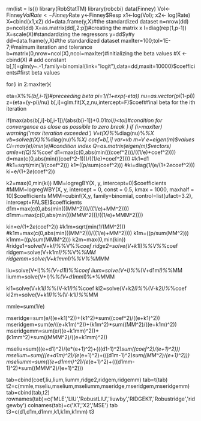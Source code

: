 rm(list = ls())
library(RobStatTM)
library(robcbi)
data(Finney)
Vol<-Finney$Vol
Rate<-Finney$Rate
y<-Finney$Resp
x1<-log(Vol); x2<- log(Rate)
X=cbind(x1,x2)
dd=data.frame(y,X)#the standardized dataset
n=nrow(dd)
p=ncol(dd)
X=as.matrix(dd[,2:p])#creating the matrix x
I=diag(rep(1,p-1))
X=scale(X)#standardizing the regressors
y=dd$y#y
dd=data.frame(y,X)#the standardized dataset
maxIter=100;tol=1E-7;#maimum iteration and tolerance
b=matrix(0,nrow=ncol(X),ncol=maxIter)#initializing the beta values
#X <- cbind(X) # add constant
b[,1]=glm(y~.-1,family=binomial(link="logit"),data=dd,maxit=10000)$coefficients#first beta values

for(i in 2:maxIter){
  
  eta=X%*%(b[,i-1])#preceeding beta
  pi=1/(1+exp(-eta))
  nu=as.vector(pi*(1-pi)) 
  z=(eta+(y-pi)/nu)
  b[,i]=glm.fit(X,z,nu,intercept=F)$coef#final beta for the ith iteration
  
  if(max(abs(b[,i]-b[,i-1])/(abs(b[i-1])+0.01*tol))<tol)#condition for convergence as close as possible to zero
    break
}
if (i>maxIter) warning('max iteration exceeded')
V=t(X)%*%diag(nu)%*%X
vb=solve(t(X)%*%diag(nu)%*%X)
coef=b[,i]
var=vb
m=V
e=eigen(m)$values
  CI=max(e)/min(e)#condition index
  Q=as.matrix(eigen(m)$vectors)
  amle=t(Q)%*%coef
  d1=max(c(0,abs(min(((coef^2)))/((1/e)+coef^2))))
    d=max(c(0,abs(min(((coef^2-1)))/((1/e)+coef^2))))
  #k1=d1
  #k1=sqrt(min(1/(coef^2)))
  k1=((p/sum(coef^2)))
  #ki=diag(1/(e/(1+2*e*coef^2)))
  ki=e/(1+2*e*(coef^2))
  
  k2=max(0,min(ki))
  MM=logregBY(X, y, intercept=0)$coefficients
  #MMM=logregWBY(X, y, intercept = 0, const = 0.5, kmax = 1000, maxhalf = 10)$coefficients
  MMM=cubinf(X,y, family=binomial, control=list(ufact=3.2), intercept=FALSE)$coefficients
  d1m=max(c(0,abs(min(((MM^2)))/((1/e)+MM^2))))
  d1mm=max(c(0,abs(min(((MMM^2)))/((1/e)+MMM^2))))

  kin=e/(1+2*e*(coef^2))
  #k1m=sqrt(min(1/(MM^2)))
  #k1m=max(c(0,abs(min(((MM^2)))/((1/e)+MM^2))))
  k1m=((p/sum(MM^2)))
  k1mm=((p/sum(MMM^2)))
  k2m=max(0,min(kin))
  #ridge1=solve(V+k*I)%*%V%*%coef
  ridge2=solve(V+k1*I)%*%V%*%coef
  ridgem=solve(V+k1m*I)%*%V%*%MM
  ridgemm=solve(V+k1mm*I)%*%V%*%MMM

  
  liu=solve(V+I)%*%(V+d1*I)%*%coef
  lium=solve(V+I)%*%(V+d1m*I)%*%MM
liumm=solve(V+I)%*%(V+d1mm*I)%*%MMM
   
  kl1=solve(V+k1*I)%*%(V-k1*I)%*%coef
  kl2=solve(V+k2*I)%*%(V-k2*I)%*%coef
  kl2m=solve(V+k1*I)%*%(V-k1*I)%*%MM



mmle=sum(1/e)

mseridge=sum(e/((e+k1)^2))+(k1^2)*sum((coef^2)/((e+k1)^2))
mseridgem=sum(e/((e+k1m)^2))+(k1m^2)*sum((MM^2)/((e+k1m)^2))
mseridgemm=sum(e/((e+k1mm)^2))+(k1mm^2)*sum((MMM^2)/((e+k1mm)^2))



mseliu=sum(((e+d1)^2)/(e*(e+1)^2)+(((d1-1)^2)*sum((coef^2)/(e+1)^2)))
mselium=sum(((e+d1m)^2)/(e*(e+1)^2)+(((d1m-1)^2)*sum((MM^2)/(e+1)^2)))
mseliumm=sum(((e+d1mm)^2)/(e*(e+1)^2)+(((d1mm-1)^2)*sum((MMM^2)/(e+1)^2)))



tab=cbind(coef,liu,lium,liumm,ridge2,ridgem,ridgemm)
tab=t(tab)
t2=c(mmle,mseliu,mselium,mseliumm,mseridge,mseridgem,mseridgemm)
tab=cbind(tab,t2)
rownames(tab)=c('MLE','LIU','RobustLIU','liuwby','RIDGEK1','Robustridge','ridgewby')
colnames(tab)=c('X1','X2','MSE')
tab
t3=c(d1,d1m,d1mm,k1,k1m,k1mm)
t3
